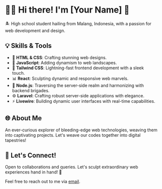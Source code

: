 # 👨‍💻 Hi there! I'm [Your Name] 👋

🏝️ High school student hailing from Malang, Indonesia, with a passion for web development and design.

## 💡 Skills & Tools

- 🎨 **HTML & CSS**: Crafting stunning web designs.
- 🚀 **JavaScript**: Adding dynamism to web landscapes.
- 🌈 **Tailwind CSS**: Lightning-fast frontend development with a sleek touch.
- 📊 **React**: Sculpting dynamic and responsive web marvels.
- 🚀 **Node.js**: Traversing the server-side realm and harmonizing with backend brigades.
- ⚙️ **Laravel**: Crafting robust server-side applications with elegance.
- ⚡ **Livewire**: Building dynamic user interfaces with real-time capabilities.

## 🌐 About Me

An ever-curious explorer of bleeding-edge web technologies, weaving them into captivating projects. Let's weave our codes together into digital tapestries!

## 📧 Let's Connect!

Open to collaborations and queries. Let's sculpt extraordinary web experiences hand in hand! 🤝

Feel free to reach out to me via [email](rizkyalphazee@gmail.com).

